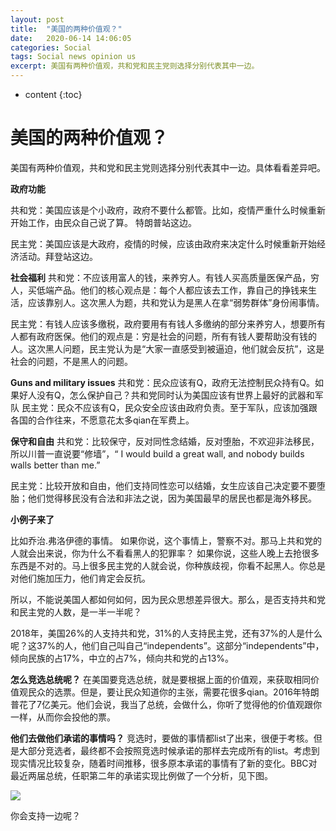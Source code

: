 ```yaml
---
layout: post
title:  "美国的两种价值观？"
date:   2020-06-14 14:06:05
categories: Social
tags: Social news opinion us
excerpt: 美国有两种价值观，共和党和民主党则选择分别代表其中一边。
---
```


* content
{:toc}
# 美国的两种价值观？

美国有两种价值观，共和党和民主党则选择分别代表其中一边。具体看看差异吧。

**政府功能**

共和党：美国应该是个小政府，政府不要什么都管。比如，疫情严重什么时候重新开始工作，由民众自己说了算。 特朗普站这边。

民主党：美国应该是大政府，疫情的时候，应该由政府来决定什么时候重新开始经济活动。拜登站这边。



**社会福利**
共和党：不应该用富人的钱，来养穷人。有钱人买高质量医保产品，穷人，买低端产品。他们的核心观点是：每个人都应该去工作，靠自己的挣钱来生活，应该靠别人。这次黑人为题，共和党认为是黑人在拿“弱势群体”身份闹事情。

民主党：有钱人应该多缴税，政府要用有有钱人多缴纳的部分来养穷人，想要所有人都有政府医保。他们的观点是：穷是社会的问题，所有有钱人要帮助没有钱的人。这次黑人问题，民主党认为是“大家一直感受到被逼迫，他们就会反抗”，这是社会的问题，不是黑人的问题。





**Guns and military issues**
共和党：民众应该有Q，政府无法控制民众持有Q。如果好人没有Q，怎么保护自己？共和党同时认为美国应该有世界上最好的武器和军队
民主党：民众不应该有Q，民众安全应该由政府负责。至于军队，应该加强跟各国的合作往来，不愿意花太多qian在军费上。



**保守和自由**
共和党：比较保守，反对同性念结婚，反对堕胎，不欢迎非法移民，所以川普一直说要“修墙”，“ I would build a great wall, and nobody builds walls better than me.”

民主党：比较开放和自由，他们支持同性恋可以结婚，女生应该自己决定要不要堕胎；他们觉得移民没有合法和非法之说，因为美国最早的居民也都是海外移民。



**小例子来了**

比如乔治.弗洛伊德的事情。
如果你说，这个事情上，警察不对。那马上共和党的人就会出来说，你为什么不看看黑人的犯罪率？
如果你说，这些人晚上去抢很多东西是不对的。马上很多民主党的人就会说，你种族歧视，你看不起黑人。你总是对他们施加压力，他们肯定会反抗。

所以，不能说美国人都如何如何，因为民众思想差异很大。那么，是否支持共和党和民主党的人数，是一半一半呢？

2018年，美国26%的人支持共和党，31%的人支持民主党，还有37%的人是什么呢？这37%的人，他们自己叫自己“independents”。这部分“independents”中，倾向民族的占17%，中立的占7%，倾向共和党的占13%。



**怎么竞选总统呢？**
在美国要竞选总统，就是要根据上面的价值观，来获取相同价值观民众的选票。但是，要让民众知道你的主张，需要花很多qian。2016年特朗普花了7亿美元。他们会说，我当了总统，会做什么，你听了觉得他的价值观跟你一样，从而你会投他的票。



**他们去做他们承诺的事情吗？**
竞选时，要做的事情都list了出来，很便于考核。但是大部分竞选者，最终都不会按照竞选时候承诺的那样去完成所有的list。考虑到现实情况比较复杂，随着时间推移，很多原本承诺的事情有了新的变化。BBC对最近两届总统，任职第二年的承诺实现比例做了一个分析，见下图。

![](https://i.imgur.com/ON0V6aL.png)

你会支持一边呢？